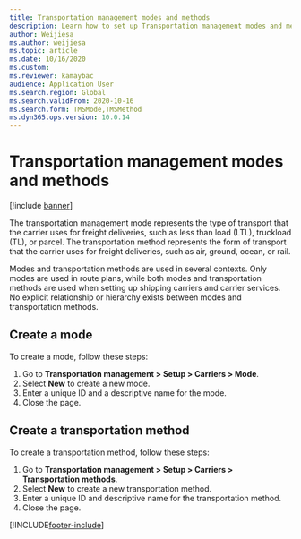 ```yaml
---
title: Transportation management modes and methods
description: Learn how to set up Transportation management modes and methods, including step-by-step processes for creating modes and transportation methods.
author: Weijiesa
ms.author: weijiesa
ms.topic: article
ms.date: 10/16/2020
ms.custom:
ms.reviewer: kamaybac
audience: Application User
ms.search.region: Global
ms.search.validFrom: 2020-10-16
ms.search.form: TMSMode,TMSMethod
ms.dyn365.ops.version: 10.0.14
---
```


# Transportation management modes and methods

[!include [banner](../includes/banner.md)]

The transportation management  mode represents the type of transport that the carrier uses for freight deliveries, such as less than load (LTL), truckload (TL), or parcel. The transportation method represents the form of transport that the carrier uses for freight deliveries, such as air, ground, ocean, or rail.

Modes and transportation methods are used in several contexts. Only modes are used in route plans, while both modes and transportation methods are used when setting up shipping carriers and carrier services. No explicit relationship or hierarchy exists between modes and transportation methods.

## Create a mode

To create a mode, follow these steps:

1. Go to **Transportation management \> Setup \> Carriers \> Mode**.
1. Select **New** to create a new mode.
1. Enter a unique ID and a descriptive name for the mode.
1. Close the page.

## Create a transportation method

To create a transportation method, follow these steps:

1. Go to **Transportation management \> Setup \> Carriers \> Transportation methods**.
1. Select **New** to create a new transportation method.
1. Enter a unique ID and descriptive name for the transportation method.
1. Close the page.


[!INCLUDE[footer-include](../../includes/footer-banner.md)]